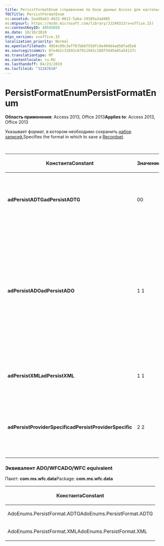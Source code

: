 ```yaml
---
title: PersistFormatEnum (справочник по базе данных Access для настольных ПК)
TOCTitle: PersistFormatEnum
ms:assetid: 5aa99a63-d422-0812-5aba-19305a3ad405
ms:mtpsurl: https://msdn.microsoft.com/library/JJ249313(v=office.15)
ms:contentKeyID: 48545050
ms.date: 10/18/2018
mtps_version: v=office.15
localization_priority: Normal
ms.openlocfilehash: 4954c09c3eff67bb6f55dfc9e49464ad58fad5e6
ms.sourcegitcommit: 8fe462c32b91c87911942c188f3445e85a54137c
ms.translationtype: MT
ms.contentlocale: ru-RU
ms.lasthandoff: 04/23/2019
ms.locfileid: "32287610"
---
```

# <a name="persistformatenum"></a><span data-ttu-id="590b0-102">PersistFormatEnum</span><span class="sxs-lookup"><span data-stu-id="590b0-102">PersistFormatEnum</span></span>

<span data-ttu-id="590b0-103">**Область применения**: Access 2013, Office 2013</span><span class="sxs-lookup"><span data-stu-id="590b0-103">**Applies to**: Access 2013, Office 2013</span></span>

<span data-ttu-id="590b0-104">Указывает формат, в котором необходимо сохранить [набор записей.](recordset-object-ado.md)</span><span class="sxs-lookup"><span data-stu-id="590b0-104">Specifies the format in which to save a [Recordset](recordset-object-ado.md).</span></span>

<br/>

<table>
<colgroup>
<col style="width: 33%" />
<col style="width: 33%" />
<col style="width: 33%" />
</colgroup>
<thead>
<tr class="header">
<th><p><span data-ttu-id="590b0-105">Константа</span><span class="sxs-lookup"><span data-stu-id="590b0-105">Constant</span></span></p></th>
<th><p><span data-ttu-id="590b0-106">Значение</span><span class="sxs-lookup"><span data-stu-id="590b0-106">Value</span></span></p></th>
<th><p><span data-ttu-id="590b0-107">Описание</span><span class="sxs-lookup"><span data-stu-id="590b0-107">Description</span></span></p></th>
</tr>
</thead>
<tbody>
<tr class="odd">
<td><p><span data-ttu-id="590b0-108"><strong>adPersistADTG</strong></span><span class="sxs-lookup"><span data-stu-id="590b0-108"><strong>adPersistADTG</strong></span></span></p></td>
<td><p><span data-ttu-id="590b0-109">0</span><span class="sxs-lookup"><span data-stu-id="590b0-109">0</span></span></p></td>
<td><p><span data-ttu-id="590b0-110">Указывает формат Microsoft Advanced Data TableGram (ADTG).</span><span class="sxs-lookup"><span data-stu-id="590b0-110">Indicates Microsoft Advanced Data TableGram (ADTG) format.</span></span></p></td>
</tr>
<tr class="even">
<td><p><span data-ttu-id="590b0-111"><strong>adPersistADO</strong></span><span class="sxs-lookup"><span data-stu-id="590b0-111"><strong>adPersistADO</strong></span></span></p></td>
<td><p><span data-ttu-id="590b0-112">1 </span><span class="sxs-lookup"><span data-stu-id="590b0-112">1</span></span></p></td>
<td><p><span data-ttu-id="590b0-113">Указывает, что будет использоваться собственный XML-формат ADO.</span><span class="sxs-lookup"><span data-stu-id="590b0-113">Indicates that ADO's own Extensible Markup Language (XML) format will be used.</span></span> <span data-ttu-id="590b0-114">Это значение такое же, как adPersistXML, и включено для обратной совместимости.</span><span class="sxs-lookup"><span data-stu-id="590b0-114">This value is the same as adPersistXML and is included for backwards compatibility.</span></span></p></td>
</tr>
<tr class="odd">
<td><p><span data-ttu-id="590b0-115"><strong>adPersistXML</strong></span><span class="sxs-lookup"><span data-stu-id="590b0-115"><strong>adPersistXML</strong></span></span></p></td>
<td><p><span data-ttu-id="590b0-116">1 </span><span class="sxs-lookup"><span data-stu-id="590b0-116">1</span></span></p></td>
<td><p><span data-ttu-id="590b0-117">Указывает формат XML.</span><span class="sxs-lookup"><span data-stu-id="590b0-117">Indicates Extensible Markup Language (XML) format.</span></span></p></td>
</tr>
<tr class="even">
<td><p><span data-ttu-id="590b0-118"><strong>adPersistProviderSpecific</strong></span><span class="sxs-lookup"><span data-stu-id="590b0-118"><strong>adPersistProviderSpecific</strong></span></span></p></td>
<td><p><span data-ttu-id="590b0-119">2 </span><span class="sxs-lookup"><span data-stu-id="590b0-119">2</span></span></p></td>
<td><p><span data-ttu-id="590b0-120">Указывает, что поставщик сохранит набор <strong>записей в</strong> собственном формате.</span><span class="sxs-lookup"><span data-stu-id="590b0-120">Indicates that the provider will persist the <strong>Recordset</strong> using its own format.</span></span></p></td>
</tr>
</tbody>
</table>


### <a name="adowfc-equivalent"></a><span data-ttu-id="590b0-121">Эквивалент ADO/WFC</span><span class="sxs-lookup"><span data-stu-id="590b0-121">ADO/WFC equivalent</span></span>

<span data-ttu-id="590b0-122">Пакет: **com.ms.wfc.data**</span><span class="sxs-lookup"><span data-stu-id="590b0-122">Package: **com.ms.wfc.data**</span></span>

<table>
<colgroup>
<col style="width: 100%" />
</colgroup>
<thead>
<tr class="header">
<th><p><span data-ttu-id="590b0-123">Константа</span><span class="sxs-lookup"><span data-stu-id="590b0-123">Constant</span></span></p></th>
</tr>
</thead>
<tbody>
<tr class="odd">
<td><p><span data-ttu-id="590b0-124">AdoEnums.PersistFormat.ADTG</span><span class="sxs-lookup"><span data-stu-id="590b0-124">AdoEnums.PersistFormat.ADTG</span></span></p></td>
</tr>
<tr class="even">
<td><p><span data-ttu-id="590b0-125">AdoEnums.PersistFormat.XML</span><span class="sxs-lookup"><span data-stu-id="590b0-125">AdoEnums.PersistFormat.XML</span></span></p></td>
</tr>
</tbody>
</table>

